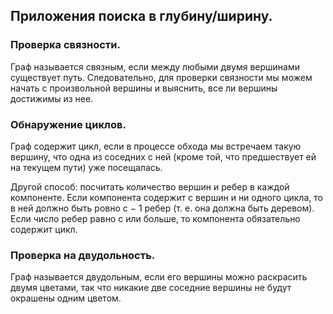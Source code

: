 
## Приложения поиска в глубину/ширину.

### Проверка связности.

Граф называется связным, если между любыми двумя вершинами существует путь.
Следовательно, для проверки связности мы можем начать с произвольной вершины и выяснить, все ли вершины достижимы из нее.

### Обнаружение циклов.

Граф содержит цикл, если в процессе обхода мы встречаем такую вершину,
что одна из соседних с ней (кроме той, что предшествует ей на текущем пути) уже посещалась.

Другой способ: посчитать количество вершин и ребер в каждой компоненте.
Если компонента содержит c вершин и ни одного цикла, то в ней должно быть ровно c − 1 ребер
(т. е. она должна быть деревом). Если число ребер равно c или больше, то компонента обязательно содержит цикл.

### Проверка на двудольность.
Граф называется двудольным, если его вершины можно раскрасить двумя цветами,
так что никакие две соседние вершины не будут окрашены одним цветом.

